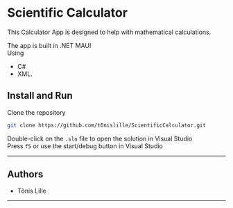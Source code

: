 # Scientific Calculator
This Calculator App is designed to help with mathematical calculations.

The app is built in .NET MAUI <br>
Using 
- C#
- XML.

## Install and Run
Clone the repository
```bash
git clone https://github.com/t6nislille/ScientificCalculator.git
```
Double-click on the `.sln` file to open the solution in Visual Studio <br>
Press `f5` or use the start/debug button in Visual Studio

***
## Authors
- Tõnis Lille

***
